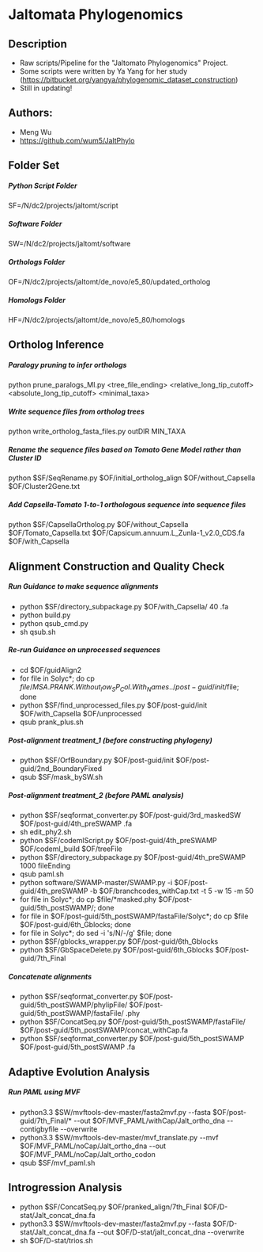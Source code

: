 # Jaltomata Phylogenomics

## Description
* Raw scripts/Pipeline for the "Jaltomato Phylogenomics" Project.
* Some scripts were written by Ya Yang for her study (https://bitbucket.org/yangya/phylogenomic_dataset_construction)
* Still in updating!

## Authors: 
* Meng Wu
* https://github.com/wum5/JaltPhylo

## Folder Set
##### Python Script Folder
SF=/N/dc2/projects/jaltomt/script
##### Software Folder
SW=/N/dc2/projects/jaltomt/software
##### Orthologs Folder
OF=/N/dc2/projects/jaltomt/de_novo/e5_80/updated_ortholog
##### Homologs Folder
HF=/N/dc2/projects/jaltomt/de_novo/e5_80/homologs

## Ortholog Inference
##### Paralogy pruning to infer orthologs
python prune_paralogs_MI.py <homologDIR> <tree_file_ending> <relative_long_tip_cutoff> <absolute_long_tip_cutoff> <minimal_taxa> <outDIR>
##### Write sequence files from ortholog trees
python write_ortholog_fasta_files.py <fasta file with all seqs> <ortholog tree DIR> outDIR MIN_TAXA
##### Rename the sequence files based on Tomato Gene Model rather than Cluster ID
python $SF/SeqRename.py $OF/initial_ortholog_align $OF/without_Capsella $OF/Cluster2Gene.txt
##### Add Capsella-Tomato 1-to-1 orthologous sequence into sequence files
python $SF/CapsellaOrtholog.py $OF/without_Capsella $OF/Tomato_Capsella.txt $OF/Capsicum.annuum.L_Zunla-1_v2.0_CDS.fa $OF/with_Capsella

## Alignment Construction and Quality Check
##### Run Guidance to make sequence alignments
* python $SF/directory_subpackage.py $OF/with_Capsella/ 40 .fa
* python build.py
* python qsub_cmd.py
* sh qsub.sh

##### Re-run Guidance on unprocessed sequences
* cd $OF/guidAlign2
* for file in Solyc*; do cp $file/MSA.PRANK.Without_low_SP_Col.With_Names ../post-guid/init/$file; done
* python $SF/find_unprocessed_files.py $OF/post-guid/init $OF/with_Capsella $OF/unprocessed
* qsub prank_plus.sh

##### Post-alignment treatment_1 (before constructing phylogeny)
* python $SF/OrfBoundary.py $OF/post-guid/init $OF/post-guid/2nd_BoundaryFixed
* qsub $SF/mask_bySW.sh

##### Post-alignment treatment_2 (before PAML analysis)
* python $SF/seqformat_converter.py $OF/post-guid/3rd_maskedSW $OF/post-guid/4th_preSWAMP .fa
* sh edit_phy2.sh
* python $SF/codemlScript.py $OF/post-guid/4th_preSWAMP $OF/codeml_build $OF/treeFile
* python $SF/directory_subpackage.py $OF/post-guid/4th_preSWAMP 1000 fileEnding
* qsub paml.sh
* python software/SWAMP-master/SWAMP.py -i $OF/post-guid/4th_preSWAMP -b $OF/branchcodes_withCap.txt -t 5 -w 15 -m 50
* for file in Solyc*; do cp $file/*masked.phy $OF/post-guid/5th_postSWAMP/; done
* for file in $OF/post-guid/5th_postSWAMP/fastaFile/Solyc*; do cp $file $OF/post-guid/6th_Gblocks; done
* for file in Solyc*; do sed -i 's/N/-/g' $file; done
* python $SF/gblocks_wrapper.py $OF/post-guid/6th_Gblocks
* python $SF/GbSpaceDelete.py $OF/post-guid/6th_Gblocks $OF/post-guid/7th_Final

##### Concatenate alignments
* python $SF/seqformat_converter.py $OF/post-guid/5th_postSWAMP/phylipFile/ $OF/post-guid/5th_postSWAMP/fastaFile/ .phy
* python $SF/ConcatSeq.py $OF/post-guid/5th_postSWAMP/fastaFile/ $OF/post-guid/5th_postSWAMP/concat_withCap.fa
* python $SF/seqformat_converter.py $OF/post-guid/5th_postSWAMP $OF/post-guid/5th_postSWAMP .fa

## Adaptive Evolution Analysis
##### Run PAML using MVF
* python3.3 $SW/mvftools-dev-master/fasta2mvf.py --fasta $OF/post-guid/7th_Final/* --out $OF/MVF_PAML/withCap/Jalt_ortho_dna --contigbyfile --overwrite
* python3.3 $SW/mvftools-dev-master/mvf_translate.py --mvf $OF/MVF_PAML/noCap/Jalt_ortho_dna --out $OF/MVF_PAML/noCap/Jalt_ortho_codon
* qsub $SF/mvf_paml.sh

## Introgression Analysis
* python $SF/ConcatSeq.py $OF/pranked_align/7th_Final $OF/D-stat/Jalt_concat_dna.fa
* python3.3 $SW/mvftools-dev-master/fasta2mvf.py --fasta $OF/D-stat/Jalt_concat_dna.fa --out $OF/D-stat/jalt_concat_dna --overwrite
* sh $OF/D-stat/trios.sh
